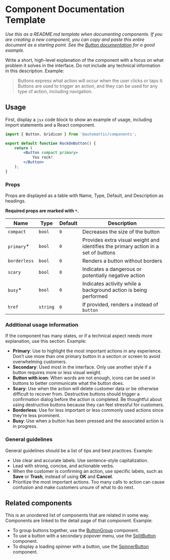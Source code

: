 # Component Documentation Template

_Use this as a README.md template when documenting components. If you are creating a new component, you can copy and paste this entire document as a starting point. See the [Button documentation](../design/buttons) for a good example._

Write a short, high-level explanation of the component with a focus on what problem it solves in the interface. Do not include any technical information in this description.
Example:

> Buttons express what action will occur when the user clicks or taps it. Buttons are used to trigger an action, and they can be used for any type of action, including navigation.

## Usage

First, display a `jsx` code block to show an example of usage, including import statements and a React component.

```jsx
import { Button, Gridicon } from '@automattic/components';

export default function RockOnButton() {
	return (
		<Button compact primary>
			You rock!
		</Button>
	);
}
```

### Props

Props are displayed as a table with Name, Type, Default, and Description as headings.

**Required props are marked with `*`.**

| Name         | Type     | Default | Description                                                                        |
| ------------ | -------- | ------- | ---------------------------------------------------------------------------------- |
| `compact`    | `bool`   | `0`     | Decreases the size of the button                                                   |
| `primary`\*  | `bool`   | `0`     | Provides extra visual weight and identifies the primary action in a set of buttons |
| `borderless` | `bool`   | `0`     | Renders a button without borders                                                   |
| `scary`      | `bool`   | `0`     | Indicates a dangerous or potentially negative action                               |
| `busy`\*     | `bool`   | `0`     | Indicates activity while a background action is being performed                    |
| `href`       | `string` | `0`     | If provided, renders `a` instead of `button`                                       |

### Additional usage information

If the component has many states, or if a technical aspect needs more explanation, use this section. Example:

- **Primary**: Use to highlight the most important actions in any experience. Don’t use more than one primary button in a section or screen to avoid overwhelming customers.
- **Secondary**: Used most in the interface. Only use another style if a button requires more or less visual weight.
- **Button with icon**: When words are not enough, icons can be used in buttons to better communicate what the button does.
- **Scary**: Use when the action will delete customer data or be otherwise difficult to recover from. Destructive buttons should trigger a confirmation dialog before the action is completed. Be thoughtful about using destructive buttons because they can feel stressful for customers.
- **Borderless**: Use for less important or less commonly used actions since they’re less prominent.
- **Busy**: Use when a button has been pressed and the associated action is in progress.

### General guidelines

General guidelines should be a list of tips and best practices. Example:

- Use clear and accurate labels. Use sentence-style capitalization.
- Lead with strong, concise, and actionable verbs.
- When the customer is confirming an action, use specific labels, such as **Save** or **Trash**, instead of using **OK** and **Cancel**.
- Prioritize the most important actions. Too many calls to action can cause confusion and make customers unsure of what to do next.

## Related components

This is an unordered list of components that are related in some way. Components are linked to the detail page of that component. Example:

- To group buttons together, use the [ButtonGroup](./button-group) component.
- To use a button with a secondary popover menu, use the [SplitButton](./split-button) component.
- To display a loading spinner with a button, use the [SpinnerButton](../design/spinner-button) component.
